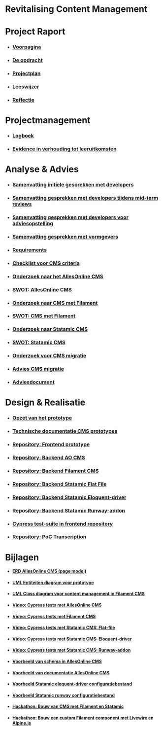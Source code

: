 # **Revitalising Content Management**
# Project Raport

* ### [Voorpagina](./ProjectRaport/Voorpagina.md)
* ### [De opdracht](./ProjectRaport/Opdracht.md)
* ### [Projectplan](./ProjectRaport/Projectplan.md)
* ### [Leeswijzer](./ProjectRaport/Leeswijzer.md)
* ### [Reflectie](./ProjectRaport/Reflectie.md)

# Projectmanagement

* ### [Logboek](./Projectmanagement/Logboek.md)
* ### [Evidence in verhouding tot leeruitkomsten](./Projectmanagement/EvidenceInVerhoudingTotLeeruitkomsten.md)

# Analyse & Advies

* ### [Samenvatting initiële gesprekken met developers](./AnalyseAdvies/InitieleGesprekkenDevelopers.md)
* ### [Samenvatting gesprekken met developers tijdens mid-term reviews](./AnalyseAdvies/GesprekkenDevelopersMidTermReviews.md)
* ### [Samenvatting gesprekken met developers voor adviesopstelling](./AnalyseAdvies/LaatsteGesprekkenDevelopers.md)
* ### [Samenvatting gesprekken met vormgevers](./AnalyseAdvies/GesprekMetVormgevers.md)

* ### [Requirements](./AnalyseAdvies/Requirements.md)
* ### [Checklist voor CMS criteria](./AnalyseAdvies/ChecklistVoorCMSCriteria)

* ### [Onderzoek naar het AllesOnline CMS](./AnalyseAdvies/OnderzoekNaarHetAOCms.md)
* ### [SWOT: AllesOnline CMS](./AnalyseAdvies/SwotAOCms.md)

* ### [Onderzoek naar CMS met Filament](./AnalyseAdvies/OnderzoekNaarFilament.md)
* ### [SWOT: CMS met Filament](./AnalyseAdvies/SwotFilamentCms.md)

* ### [Onderzoek naar Statamic CMS](./AnalyseAdvies/OnderzoekNaarStatamicCMS.md)
* ### [SWOT: Statamic CMS](./AnalyseAdvies/SwotStatamicCms.md)

* ### [Onderzoek voor CMS migratie](./AnalyseAdvies/OnderzoekVoorCmsMigratie.md)
* ### [Advies CMS migratie](./AnalyseAdvies/AdviesCMSMigratie.md)

* ### [Adviesdocument](./AnalyseAdvies/AdviesDocument.md)

# Design & Realisatie

* ### [Opzet van het prototype](./DesignRealisatie/OpzetVanDePrototypes.md)
* ### [Technische documentatie CMS prototypes](./DesignRealisatie/TechnischeDocumentatieCmsPrototypes.md)

* ### [Repository: Frontend prototype](https://github.com/Quitzchell/graduation-frontend)
* ### [Repository: Backend AO CMS](https://github.com/Quitzchell/graduation-ao-cms/)
* ### [Repository: Backend Filament CMS](https://github.com/Quitzchell/graduation-filament-cms)
* ### [Repository: Backend Statamic Flat File](https://github.com/Quitzchell/graduation-statamic-cms)
* ### [Repository: Backend Statamic Eloquent-driver](https://github.com/Quitzchell/graduation-statamic-ed-cms)
* ### [Repository: Backend Statamic Runway-addon](https://github.com/Quitzchell/graduation-statamic-runway-cms)

* ### [Cypress test-suite in frontend repository](https://github.com/Quitzchell/graduation-frontend/tree/main/src/cypress)

* ### [Repository: PoC Transcription](https://github.com/Quitzchell/poc-transcription)

# Bijlagen

* #### [ERD AllesOnline CMS (page model)](./Bijlagen/ErdAoCmsPageModel.md)
* #### [UML Entiteiten diagram voor prototype](./Bijlagen/UmlEntiteitenDiagramPrototype.md)
* #### [UML Class diagram voor content management in Filament CMS](./Bijlagen/UmlEntiteitenDiagramContentManagementFilament.md)

* #### [Video: Cypress tests met AllesOnline CMS](./Bijlagen/CypressTestsAOCms.md)
* #### [Video: Cypress tests met Filament CMS](./Bijlagen/CypressTestsFilamentCms.md)
* #### [Video: Cypress tests met Statamic CMS: Flat-file](./Bijlagen/CypressTestsStatamicFlatFileCms.md)
* #### [Video: Cypress tests met Statamic CMS: Eloquent-driver](./Bijlagen/CypressTestsStatamicEloquentDriverCms.md)
* #### [Video: Cypress tests met Statamic CMS: Runway-addon](./Bijlagen/CypressTestsStatamicRunwayCms.md)

* #### [Voorbeeld van schema in AllesOnline CMS](./Bijlagen/VoorbeeldAllesOnlineCmsSchema.md)
* #### [Voorbeeld van documentatie AllesOnline CMS](./Bijlagen/VoorbeeldVanDocumentatieAllesOnlineCMS.md)
* #### [Voorbeeld Statamic eloquent-driver configuratiebestand](./Bijlagen/eloquent-driver-config.md)
* #### [Voorbeeld Statamic runway configuratiebestand](./Bijlagen/RunwayConfigFile.md)

* #### [Hackathon: Bouw van CMS met Filament en Statamic](./Bijlagen/HackatonBouwCMS.md)
* #### [Hackathon: Bouw een custom Filament component met Livewire en Alpine.js](./Bijlagen/HackatonBouwFilamentComponent.md)